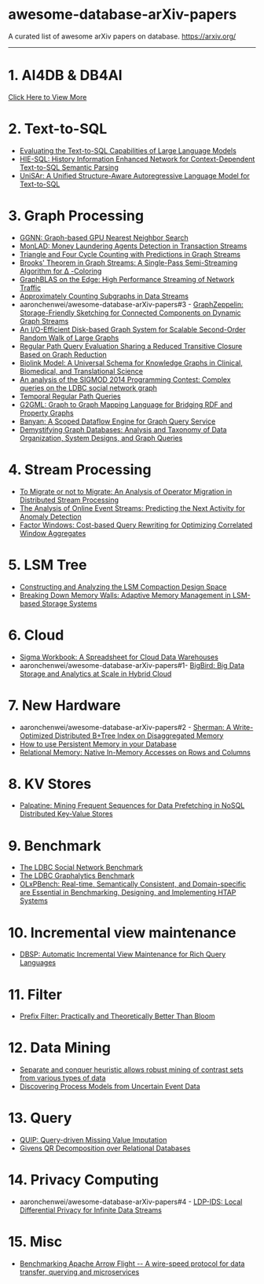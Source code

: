 <!-- omit in toc -->
# awesome-database-arXiv-papers

A curated list of awesome arXiv papers on database. https://arxiv.org/

---

# 1. AI4DB & DB4AI

[Click Here to View More](AI4DB&DB4AI/README.md)

# 2. Text-to-SQL

-   [Evaluating the Text-to-SQL Capabilities of Large Language Models](https://arxiv.org/abs/2204.00498)
-   [HIE-SQL: History Information Enhanced Network for Context-Dependent Text-to-SQL Semantic Parsing](https://arxiv.org/abs/2203.07376)
-   [UniSAr: A Unified Structure-Aware Autoregressive Language Model for Text-to-SQL](https://arxiv.org/abs/2203.07781)

# 3. Graph Processing

-   [GGNN: Graph-based GPU Nearest Neighbor Search](https://arxiv.org/abs/1912.01059)
-   [MonLAD: Money Laundering Agents Detection in Transaction Streams](https://arxiv.org/abs/2201.10051)
-   [Triangle and Four Cycle Counting with Predictions in Graph Streams](https://arxiv.org/abs/2203.09572)
-   [Brooks' Theorem in Graph Streams: A Single-Pass Semi-Streaming Algorithm for Δ -Coloring](https://arxiv.org/abs/2203.10984)
-   [GraphBLAS on the Edge: High Performance Streaming of Network Traffic](https://arxiv.org/abs/2203.13934)
-   [Approximately Counting Subgraphs in Data Streams](https://arxiv.org/abs/2203.14225)
-   aaronchenwei/awesome-database-arXiv-papers#3 - [GraphZeppelin: Storage-Friendly Sketching for Connected Components on Dynamic Graph Streams](https://arxiv.org/abs/2203.14927)
-   [An I/O-Efficient Disk-based Graph System for Scalable Second-Order Random Walk of Large Graphs](https://arxiv.org/abs/2203.16123)
-   [Regular Path Query Evaluation Sharing a Reduced Transitive Closure Based on Graph Reduction](https://arxiv.org/abs/2111.06918)
-   [Biolink Model: A Universal Schema for Knowledge Graphs in Clinical, Biomedical, and Translational Science](https://arxiv.org/abs/2203.13906)
-   [An analysis of the SIGMOD 2014 Programming Contest: Complex queries on the LDBC social network graph](https://arxiv.org/abs/2010.12243)
-   [Temporal Regular Path Queries](https://arxiv.org/abs/2107.01241)
-   [G2GML: Graph to Graph Mapping Language for Bridging RDF and Property Graphs](https://arxiv.org/abs/2203.06393)
-   [Banyan: A Scoped Dataflow Engine for Graph Query Service](https://arxiv.org/abs/2202.12530)
-   [Demystifying Graph Databases: Analysis and Taxonomy of Data Organization, System Designs, and Graph Queries](https://arxiv.org/abs/1910.09017)

# 4. Stream Processing

-   [To Migrate or not to Migrate: An Analysis of Operator Migration in Distributed Stream Processing](https://arxiv.org/abs/2203.03501)
-   [The Analysis of Online Event Streams: Predicting the Next Activity for Anomaly Detection](https://arxiv.org/abs/2203.09619)
-   [Factor Windows: Cost-based Query Rewriting for Optimizing Correlated Window Aggregates](https://arxiv.org/abs/2008.12379)

# 5. LSM Tree

-   [Constructing and Analyzing the LSM Compaction Design Space](https://arxiv.org/abs/2202.04522)
-   [Breaking Down Memory Walls: Adaptive Memory Management in LSM-based Storage Systems](https://arxiv.org/abs/2004.10360)

# 6. Cloud

-   [Sigma Workbook: A Spreadsheet for Cloud Data Warehouses](https://arxiv.org/abs/2204.03128)
-   aaronchenwei/awesome-database-arXiv-papers#1- [BigBird: Big Data Storage and Analytics at Scale in Hybrid Cloud](https://arxiv.org/abs/2203.11472)

# 7. New Hardware

-   aaronchenwei/awesome-database-arXiv-papers#2 - [Sherman: A Write-Optimized Distributed B+Tree Index on Disaggregated Memory](https://arxiv.org/abs/2112.07320)
-   [How to use Persistent Memory in your Database](https://arxiv.org/abs/2112.00425)
-   [Relational Memory: Native In-Memory Accesses on Rows and Columns](https://arxiv.org/abs/2109.14349)

# 8. KV Stores

-   [Palpatine: Mining Frequent Sequences for Data Prefetching in NoSQL Distributed Key-Value Stores](https://arxiv.org/abs/2002.00215)

# 9. Benchmark

-   [The LDBC Social Network Benchmark](https://arxiv.org/abs/2001.02299)
-   [The LDBC Graphalytics Benchmark](https://arxiv.org/abs/2011.15028)
-   [OLxPBench: Real-time, Semantically Consistent, and Domain-specific are Essential in Benchmarking, Designing, and Implementing HTAP Systems](https://arxiv.org/abs/2203.16095)

# 10. Incremental view maintenance

-   [DBSP: Automatic Incremental View Maintenance for Rich Query Languages](https://arxiv.org/abs/2203.16684)

# 11. Filter

-   [Prefix Filter: Practically and Theoretically Better Than Bloom](https://arxiv.org/abs/2203.17139)

# 12. Data Mining

-   [Separate and conquer heuristic allows robust mining of contrast sets from various types of data](https://arxiv.org/abs/2204.00497)
-   [Discovering Process Models from Uncertain Event Data](https://arxiv.org/abs/1909.11567)

# 13. Query

-   [QUIP: Query-driven Missing Value Imputation](https://arxiv.org/abs/2204.00108)
-   [Givens QR Decomposition over Relational Databases](https://arxiv.org/abs/2204.00525)

# 14. Privacy Computing

-   aaronchenwei/awesome-database-arXiv-papers#4 - [LDP-IDS: Local Differential Privacy for Infinite Data Streams](https://arxiv.org/abs/2204.00526)

# 15. Misc

-   [Benchmarking Apache Arrow Flight -- A wire-speed protocol for data transfer, querying and microservices](https://arxiv.org/abs/2204.03032)
